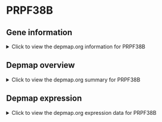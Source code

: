 <h1>PRPF38B</h1>

<h2>Gene information</h2>
<details>
  <summary>Click to view the depmap.org information for PRPF38B</summary>
  <iframe src="https://depmap.org/portal/gene/PRPF38B?tab=about" style="border:none;width:100%;height:800px"></iframe>
</details>

<h2>Depmap overview</h2>
<details>
  <summary>Click to view the depmap.org summary for PRPF38B</summary>
  <iframe src="https://depmap.org/portal/gene/PRPF38B?tab=overview" style="border:none;width:100%;height:800px"></iframe>
</details>

<h2>Depmap expression</h2>
<details>
  <summary>Click to view the depmap.org expression data for PRPF38B</summary>
  <iframe src="https://depmap.org/portal/gene/PRPF38B?tab=characterization" style="border:none;width:100%;height:800px"></iframe>
</details>


<!--
<h2>Reactome Pathway diagram</h2>
<details>
  <summary>Click to view Reactome pathway for PRPF38B</summary>
  PNAME
</details>
-->


